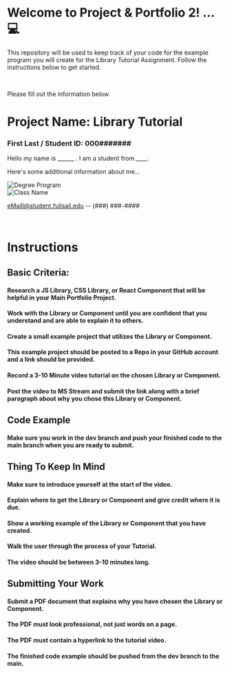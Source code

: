 
# Welcome to Project & Portfolio 2! ... 💻

This repository will be used to keep track of your code for the example program you will create for the Library Tutorial Assignment. 
Follow the instructions below to get started.

<br>

Please fill out the information below
# Project Name: Library Tutorial
### First Last / Student ID: 000####### 
 Hello my name is ______ . I am a student from ____. 
 
Here's some additional information about me...


![Degree Program](https://img.shields.io/badge/Degree-Web%20Development-orange)
<br>
![Class Name](https://img.shields.io/badge/Class-Project%20and%20Portfolio%20II-orange)



eMaill@student.fullsail.edu -- (###) ###-#### 




<br>

# Instructions   

## Basic Criteria:
#### Research a JS Library, CSS Library, or React Component that will be helpful in your Main Portfolio Project.
#### Work with the Library or Component until you are confident that you understand and are able to explain it to others.
#### Create a small example project that utilizes the Library or Component.
#### This example project should be posted to a Repo in your GitHub account and a link should be provided.
#### Record a 3-10 Minute video tutorial on the chosen Library or Component.
#### Post the video to MS Stream and submit the link along with a brief paragraph about why you chose this Library or Component.


## Code Example
#### Make sure you work in the dev branch and push your finished code to the main branch when you are ready to submit.

## Thing To Keep In Mind
#### Make sure to introduce yourself at the start of the video.
#### Explain where to get the Library or Component and give credit where it is due.
#### Show a working example of the Library or Component that you have created.
#### Walk the user through the process of your Tutorial.
#### The video should be between 3-10 minutes long. 


## Submitting Your Work
#### Submit a PDF document that explains why you have chosen the Library or Component.
#### The PDF must look professional, not just words on a page.
#### The PDF must contain a hyperlink to the tutorial video.
#### The finished code example should be pushed from the dev branch to the main.
